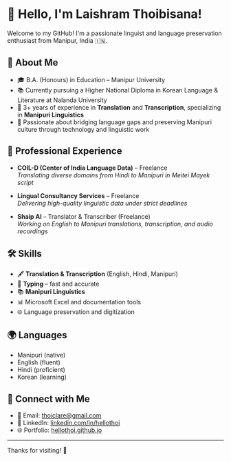 # 👋 Hello, I'm Laishram Thoibisana!

Welcome to my GitHub! I'm a passionate linguist and language preservation enthusiast from Manipur, India 🇮🇳.

## 📝 About Me
- 🎓 B.A. (Honours) in Education – Manipur University  
- 📚 Currently pursuing a Higher National Diploma in Korean Language & Literature at Nalanda University  
- 💬 3+ years of experience in **Translation** and **Transcription**, specializing in **Manipuri Linguistics**  
- 🌱 Passionate about bridging language gaps and preserving Manipuri culture through technology and linguistic work  

## 💼 Professional Experience
- **COIL-D (Center of India Language Data)** – Freelance  
  *Translating diverse domains from Hindi to Manipuri in Meitei Mayek script*

- **Lingual Consultancy Services** – Freelance  
  *Delivering high-quality linguistic data under strict deadlines*

- **Shaip AI** – Translator & Transcriber (Freelance)  
  *Working on English to Manipuri translations, transcription, and audio recordings*

## 🛠️ Skills
- 🖋️ **Translation & Transcription** (English, Hindi, Manipuri)  
- 📄 **Typing** – fast and accurate  
- 📚 **Manipuri Linguistics**  
- 📊 Microsoft Excel and documentation tools  
- 🌐 Language preservation and digitization

## 🌍 Languages
- Manipuri (native)  
- English (fluent)  
- Hindi (proficient)  
- Korean (learning)

## 🔗 Connect with Me
- 📧 Email: [thoiclare@gmail.com](mailto:thoiclare@gmail.com)  
- 💼 LinkedIn: [linkedin.com/in/hellothoi](https://linkedin.com/in/hellothoi)  
- 🌐 Portfolio: [hellothoi.github.io](https://hellothoi.github.io)


---

Thanks for visiting! 💫
